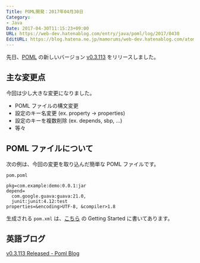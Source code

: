 ```yaml
---
Title: POML開発：2017年04月30日
Category:
- Java
Date: 2017-04-30T11:15:23+09:00
URL: https://web-dev.hatenablog.com/entry/java/poml/log/2017/0430
EditURL: https://blog.hatena.ne.jp/mamorums/web-dev.hatenablog.com/atom/entry/10328749687241489094
---
```


先日、[POML](https://github.com/mamorum/poml) の新しいバージョン [v0.3.113](https://github.com/mamorum/poml/releases/tag/v0.3.113) をリリースしました。


## 主な変更点
今回は少し大きな変更になりました。

- POML ファイルの構文変更
- 設定のキー名変更 (ex. property -> properties)
- 設定のキーを複数削除 (ex. depends, sbp, ...)
- 等々


## POML ファイルについて
次の例は、今回の変更を取り込んだ簡単な POML ファイルです。


`pom.poml`

```
pkg=com.example:demo:0.0.1:jar
depend=
  com.google.guava:guava:21.0,
  junit:junit:4.12:test
properties=&encoding>UTF-8, &compiler>1.8
```

生成される `pom.xml` は、[こちら](https://github.com/mamorum/poml) の Getting Started に書いてあります。


## 英語ブログ
[v0.3.113 Released - Poml Blog](http://java-poml.blogspot.jp/2017/04/25-v0.3.113-released.html)
